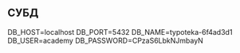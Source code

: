 ## СУБД

DB_HOST=localhost
DB_PORT=5432
DB_NAME=typoteka-6f4ad3d1
DB_USER=academy
DB_PASSWORD=CPzaS6LbkNJmbayN
